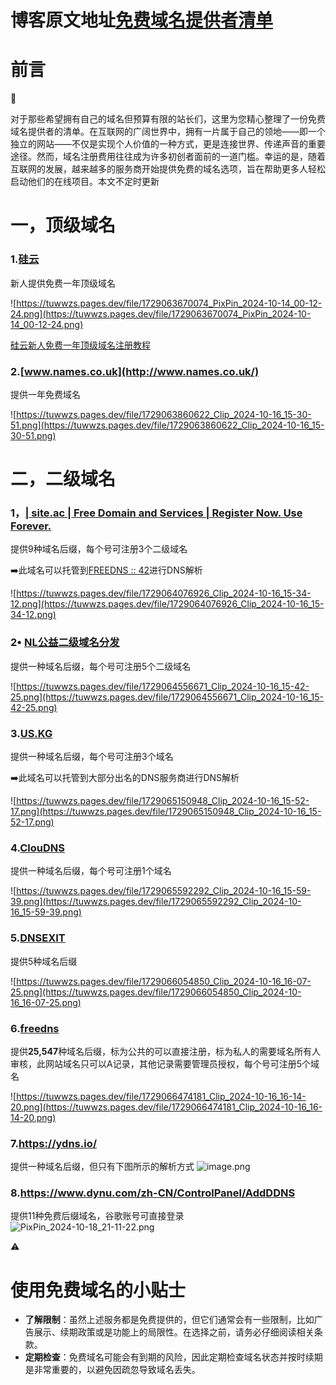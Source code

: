 # 博客原文地址[免费域名提供者清单](https://blog.wwzs.fun/freebies/yvmuzj.html)
# 前言


📌

对于那些希望拥有自己的域名但预算有限的站长们，这里为您精心整理了一份免费域名提供者的清单。在互联网的广阔世界中，拥有一片属于自己的领地——即一个独立的网站——不仅是实现个人价值的一种方式，更是连接世界、传递声音的重要途径。然而，域名注册费用往往成为许多初创者面前的一道门槛。幸运的是，随着互联网的发展，越来越多的服务商开始提供免费的域名选项，旨在帮助更多人轻松启动他们的在线项目。本文不定时更新


# 一，顶级域名

### 1.[硅云](https://www.vpsor.cn/?userCode=jh27ed6)

新人提供免费一年顶级域名

![https://tuwwzs.pages.dev/file/1729063670074_PixPin_2024-10-14_00-12-24.png](https://tuwwzs.pages.dev/file/1729063670074_PixPin_2024-10-14_00-12-24.png)

[硅云新人免费一年顶级域名注册教程](https://blog.wwzs.fun/post/yvmk) 

### 2.[www.names.co.uk](http://www.names.co.uk/)

提供一年免费域名

![https://tuwwzs.pages.dev/file/1729063860622_Clip_2024-10-16_15-30-51.png](https://tuwwzs.pages.dev/file/1729063860622_Clip_2024-10-16_15-30-51.png)

# 二，二级域名

### 1，[| site.ac | Free Domain and Services | Register Now. Use Forever.](https://www.site.ac/)

提供9种域名后缀，每个号可注册3个二级域名


➡️此域名可以托管到[FREEDNS :: 42](https://freedns.42.pl/)进行DNS解析



![https://tuwwzs.pages.dev/file/1729064076926_Clip_2024-10-16_15-34-12.png](https://tuwwzs.pages.dev/file/1729064076926_Clip_2024-10-16_15-34-12.png)

### 2• [**NL公益二级域名分发**](https://dns.e-hai.one/)

提供一种域名后缀，每个号可注册5个二级域名

![https://tuwwzs.pages.dev/file/1729064556671_Clip_2024-10-16_15-42-25.png](https://tuwwzs.pages.dev/file/1729064556671_Clip_2024-10-16_15-42-25.png)

### 3.[**US.KG**](https://nic.us.kg/)

提供一种域名后缀，每个号可注册3个域名


➡️此域名可以托管到大部分出名的DNS服务商进行DNS解析



![https://tuwwzs.pages.dev/file/1729065150948_Clip_2024-10-16_15-52-17.png](https://tuwwzs.pages.dev/file/1729065150948_Clip_2024-10-16_15-52-17.png)

### 4.[**ClouDNS**](https://www.cloudns.net/)

提供一种域名后缀，每个号可注册1个域名

![https://tuwwzs.pages.dev/file/1729065592292_Clip_2024-10-16_15-59-39.png](https://tuwwzs.pages.dev/file/1729065592292_Clip_2024-10-16_15-59-39.png)

### 5.[DNSEXIT](https://dnsexit.com/)

提供5种域名后缀

![https://tuwwzs.pages.dev/file/1729066054850_Clip_2024-10-16_16-07-25.png](https://tuwwzs.pages.dev/file/1729066054850_Clip_2024-10-16_16-07-25.png)

### 6.[freedns](http://freedns.afraid.org/)

提供**25,547**种域名后缀，标为公共的可以直接注册，标为私人的需要域名所有人审核，此网站域名只可以A记录，其他记录需要管理员授权，每个号可注册5个域名

![https://tuwwzs.pages.dev/file/1729066474181_Clip_2024-10-16_16-14-20.png](https://tuwwzs.pages.dev/file/1729066474181_Clip_2024-10-16_16-14-20.png)
### 7.https://ydns.io/

提供一种域名后缀，但只有下图所示的解析方式
![image.png](https://tuwwzs.pages.dev/file/1729234748077_image.png)

### 8.https://www.dynu.com/zh-CN/ControlPanel/AddDDNS
提供11种免费后缀域名，谷歌账号可直接登录
![PixPin_2024-10-18_21-11-22.png](https://tuwwzs.pages.dev/file/1729257136160_PixPin_2024-10-18_21-11-22.png)

⚠️

# **使用免费域名的小贴士**

- **了解限制**：虽然上述服务都是免费提供的，但它们通常会有一些限制，比如广告展示、续期政策或是功能上的局限性。在选择之前，请务必仔细阅读相关条款。
- **定期检查**：免费域名可能会有到期的风险，因此定期检查域名状态并按时续期是非常重要的，以避免因疏忽导致域名丢失。
